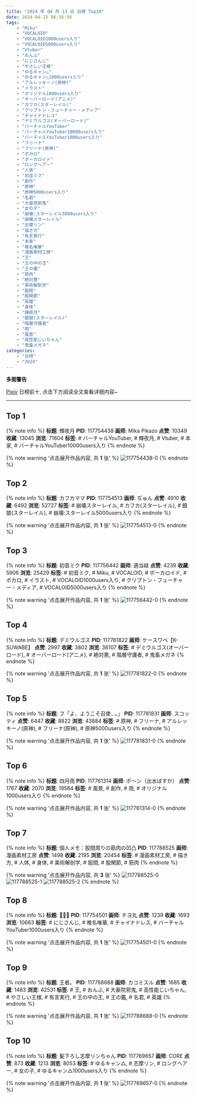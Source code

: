 ```yaml
---
title: "2024 年 04 月 13 日 日榜 Top10"
date: 2024-04-15 06:56:50
tags:
    - "Miku"
    - "VOCALOID"
    - "VOCALOID1000users入り"
    - "VOCALOID5000users入り"
    - "Vtuber"
    - "おんぶ"
    - "にじさんじ"
    - "やさしい王様"
    - "ゆるキャン△"
    - "ゆるキャン△1000users入り"
    - "アルレッキーノ(原神)"
    - "イラスト"
    - "オリジナル1000users入り"
    - "オーバーロード(アニメ)"
    - "カフカ(スターレイル)"
    - "クリプトン・フューチャー・メディア"
    - "チャイナドレス"
    - "デミウルゴス(オーバーロード)"
    - "バーチャルYouTuber"
    - "バーチャルYouTuber10000users入り"
    - "バーチャルYouTuber1000users入り"
    - "フリーナ"
    - "フリーナ(原神)"
    - "ボカロ"
    - "ボーカロイド"
    - "ロングヘアー"
    - "人体"
    - "初音ミク"
    - "創作"
    - "原神"
    - "原神5000users入り"
    - "名君"
    - "大豪院邪鬼"
    - "女の子"
    - "崩壊:スターレイル5000users入り"
    - "崩壊スターレイル"
    - "志摩リン"
    - "描き方"
    - "有言実行"
    - "本家"
    - "椎名唯華"
    - "漫画素材工房"
    - "王"
    - "王の中の王"
    - "王の鑑"
    - "筋肉"
    - "絶対悪"
    - "美術解剖学"
    - "股間"
    - "股関節"
    - "英雄"
    - "身体"
    - "輝夜月"
    - "銀狼(スターレイル)"
    - "階層守護者"
    - "雨"
    - "風景"
    - "高性能じいちゃん"
    - "鬼畜メガネ"
categories:
    - "日榜"
    - "2024"
---
```


<i class="fa fa-triangle-exclamation"></i>**多图警告**<i class="fa fa-triangle-exclamation"></i>

[Pixiv](https://www.pixiv.net/) 日榜前十, 点击下方阅读全文查看详细内容~

<!-- more -->

---

## Top 1

{% note info %}
**标题**: 輝夜月
**PID**: 117754438 **画师**: Mika Pikazo
**点赞**: 10349 **收藏**: 13045 **浏览**: 71604
**标签**: # バーチャルYouTuber, # 輝夜月, # Vtuber, # 本家, # バーチャルYouTuber10000users入り
{% endnote %}

{% note warning '点击展开作品内容, 共 **1** 张' %}
![117754438-0](https://i.pixiv.re/img-original/img/2024/04/12/00/00/06/117754438_p0.png)
{% endnote %}

## Top 2

{% note info %}
**标题**: カフカママ
**PID**: 117754513 **画师**: ぢゅん
**点赞**: 4910 **收藏**: 6492 **浏览**: 52727
**标签**: # 崩壊スターレイル, # カフカ(スターレイル), # 銀狼(スターレイル), # 崩壊:スターレイル5000users入り
{% endnote %}

{% note warning '点击展开作品内容, 共 **1** 张' %}
![117754513-0](https://i.pixiv.re/img-original/img/2024/04/12/00/00/18/117754513_p0.jpg)
{% endnote %}

## Top 3

{% note info %}
**标题**: 初音ミク
**PID**: 117756442 **画师**: 適当緑
**点赞**: 4239 **收藏**: 5906 **浏览**: 25429
**标签**: # 初音ミク, # Miku, # VOCALOID, # ボーカロイド, # ボカロ, # イラスト, # VOCALOID1000users入り, # クリプトン・フューチャー・メディア, # VOCALOID5000users入り
{% endnote %}

{% note warning '点击展开作品内容, 共 **1** 张' %}
![117756442-0](https://i.pixiv.re/img-original/img/2024/04/12/00/58/56/117756442_p0.png)
{% endnote %}

## Top 4

{% note info %}
**标题**: デミウルゴス
**PID**: 117781822 **画师**: ケースワベ【K-SUWABE】
**点赞**: 2997 **收藏**: 3802 **浏览**: 36107
**标签**: # デミウルゴス(オーバーロード), # オーバーロード(アニメ), # 絶対悪, # 階層守護者, # 鬼畜メガネ
{% endnote %}

{% note warning '点击展开作品内容, 共 **1** 张' %}
![117781822-0](https://i.pixiv.re/img-original/img/2024/04/13/00/00/22/117781822_p0.jpg)
{% endnote %}

## Top 5

{% note info %}
**标题**: フ「よ、ようこそ召使…。」
**PID**: 117781831 **画师**: スコッティ
**点赞**: 6447 **收藏**: 8822 **浏览**: 43884
**标签**: # 原神, # フリーナ, # アルレッキーノ(原神), # フリーナ(原神), # 原神5000users入り
{% endnote %}

{% note warning '点击展开作品内容, 共 **1** 张' %}
![117781831-0](https://i.pixiv.re/img-original/img/2024/04/13/00/00/23/117781831_p0.jpg)
{% endnote %}

## Top 6

{% note info %}
**标题**: 四月雨
**PID**: 117761314 **画师**: ポ～ン（出水ぽすか）
**点赞**: 1767 **收藏**: 2070 **浏览**: 19564
**标签**: # 風景, # 創作, # 雨, # オリジナル1000users入り
{% endnote %}

{% note warning '点击展开作品内容, 共 **1** 张' %}
![117761314-0](https://i.pixiv.re/img-original/img/2024/04/12/07/30/01/117761314_p0.jpg)
{% endnote %}

## Top 7

{% note info %}
**标题**: 個人メモ：股間周りの筋肉の凹凸
**PID**: 117788525 **画师**: 漫画素材工房
**点赞**: 1498 **收藏**: 2195 **浏览**: 20454
**标签**: # 漫画素材工房, # 描き方, # 人体, # 身体, # 美術解剖学, # 股間, # 股関節, # 筋肉
{% endnote %}

{% note warning '点击展开作品内容, 共 **3** 张' %}
![117788525-0](https://i.pixiv.re/img-original/img/2024/04/13/06/00/08/117788525_p0.jpg)
![117788525-1](https://i.pixiv.re/img-original/img/2024/04/13/06/00/08/117788525_p1.jpg)
![117788525-2](https://i.pixiv.re/img-original/img/2024/04/13/06/00/08/117788525_p2.jpg)
{% endnote %}

## Top 8

{% note info %}
**标题**: 👻💗🤍
**PID**: 117754501 **画师**: チヨ丸
**点赞**: 1239 **收藏**: 1693 **浏览**: 10663
**标签**: # にじさんじ, # 椎名唯華, # チャイナドレス, # バーチャルYouTuber1000users入り
{% endnote %}

{% note warning '点击展开作品内容, 共 **1** 张' %}
![117754501-0](https://i.pixiv.re/img-original/img/2024/04/12/00/00/16/117754501_p0.png)
{% endnote %}

## Top 9

{% note info %}
**标题**: 王者。
**PID**: 117788688 **画师**: カコミスル
**点赞**: 1685 **收藏**: 1483 **浏览**: 42531
**标签**: # 王, # おんぶ, # 大豪院邪鬼, # 高性能じいちゃん, # やさしい王様, # 有言実行, # 王の中の王, # 王の鑑, # 名君, # 英雄
{% endnote %}

{% note warning '点击展开作品内容, 共 **1** 张' %}
![117788688-0](https://i.pixiv.re/img-original/img/2024/04/13/06/13/47/117788688_p0.jpg)
{% endnote %}

## Top 10

{% note info %}
**标题**: 髪下ろし志摩リンちゃん
**PID**: 117769657 **画师**: CORE
**点赞**: 873 **收藏**: 1213 **浏览**: 8053
**标签**: # ゆるキャン△, # 志摩リン, # ロングヘアー, # 女の子, # ゆるキャン△1000users入り
{% endnote %}

{% note warning '点击展开作品内容, 共 **1** 张' %}
![117769657-0](https://i.pixiv.re/img-original/img/2024/04/12/17/14/33/117769657_p0.png)
{% endnote %}
